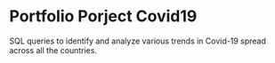 
# Portfolio Porject Covid19

SQL queries to identify and analyze various trends in Covid-19 spread across all the countries.

